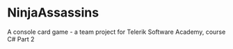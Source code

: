 # NinjaAssassins
A console card game - a team project for Telerik Software Academy, course C# Part 2
